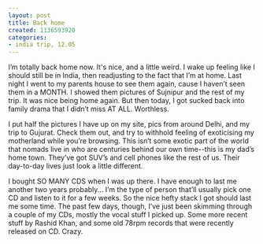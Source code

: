 ```yaml
---
layout: post
title: Back home
created: 1136593920
categories:
- india trip, 12.05
---
```

I’m totally back home now. It's nice, and a little weird. I wake up feeling like I should still be in India, then readjusting to the fact that I’m at home. Last night I went to my parents house to see them again, cause I haven’t seen them in a MONTH. I showed them pictures of Sujnipur and the rest of my trip. It was nice being home again. But then today, I got sucked back into family drama that I didn’t miss AT ALL. Worthless.

I put half the pictures I have up on my site, pics from around Delhi, and my trip to Gujurat. Check them out, and try to withhold feeling of exoticising my motherland while you’re browsing. This isn’t some exotic part of the world that nomads live in who are centuries behind our own time--this is my dad’s home town. They’ve got SUV’s and cell phones like the rest of us. Their day-to-day lives just look a little different.

I bought SO MANY CDS when I was up there. I have enough to last me another two years probably... I’m the type of person that’ll usually pick one CD and listen to it for a few weeks. So the nice hefty stack I got should last me some time. The past few days, though, I’ve just been skimming through a couple of my CDs, mostly the vocal stuff I picked up. Some more recent stuff by Rashid Khan, and some old 78rpm records that were recently released on CD. Crazy. 
